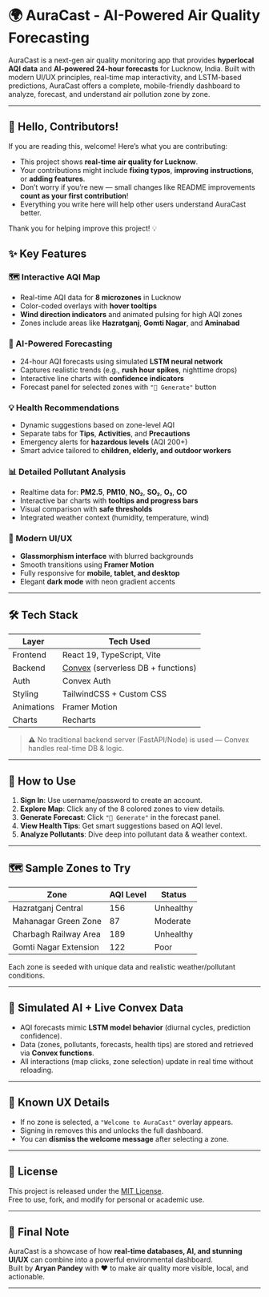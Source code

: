 # 🌍 AuraCast - AI-Powered Air Quality Forecasting

AuraCast is a next-gen air quality monitoring app that provides **hyperlocal AQI data** and **AI-powered 24-hour forecasts** for Lucknow, India. Built with modern UI/UX principles, real-time map interactivity, and LSTM-based predictions, AuraCast offers a complete, mobile-friendly dashboard to analyze, forecast, and understand air pollution zone by zone.

---
## 👋 Hello, Contributors!

If you are reading this, welcome! Here’s what you are contributing:

- This project shows **real-time air quality for Lucknow**.
- Your contributions might include **fixing typos**, **improving instructions**, or **adding features**.
- Don’t worry if you’re new — small changes like README improvements **count as your first contribution**!
- Everything you write here will help other users understand AuraCast better.

Thank you for helping improve this project! 💡


## ✨ Key Features

### 🗺️ Interactive AQI Map
- Real-time AQI data for **8 microzones** in Lucknow
- Color-coded overlays with **hover tooltips**
- **Wind direction indicators** and animated pulsing for high AQI zones
- Zones include areas like **Hazratganj**, **Gomti Nagar**, and **Aminabad**

### 🤖 AI-Powered Forecasting
- 24-hour AQI forecasts using simulated **LSTM neural network**
- Captures realistic trends (e.g., **rush hour spikes**, nighttime drops)
- Interactive line charts with **confidence indicators**
- Forecast panel for selected zones with `"🤖 Generate"` button

### 💡 Health Recommendations
- Dynamic suggestions based on zone-level AQI
- Separate tabs for **Tips**, **Activities**, and **Precautions**
- Emergency alerts for **hazardous levels** (AQI 200+)
- Smart advice tailored to **children, elderly, and outdoor workers**

### 📊 Detailed Pollutant Analysis
- Realtime data for: **PM2.5**, **PM10**, **NO₂**, **SO₂**, **O₃**, **CO**
- Interactive bar charts with **tooltips and progress bars**
- Visual comparison with **safe thresholds**
- Integrated weather context (humidity, temperature, wind)

### 🎨 Modern UI/UX
- **Glassmorphism interface** with blurred backgrounds
- Smooth transitions using **Framer Motion**
- Fully responsive for **mobile, tablet, and desktop**
- Elegant **dark mode** with neon gradient accents

---

## 🛠️ Tech Stack

| Layer         | Tech Used                            |
|---------------|---------------------------------------|
| Frontend      | React 19, TypeScript, Vite            |
| Backend       | [Convex](https://convex.dev) (serverless DB + functions) |
| Auth          | Convex Auth                           |
| Styling       | TailwindCSS + Custom CSS              |
| Animations    | Framer Motion                         |
| Charts        | Recharts                              |

> ⚠️ No traditional backend server (FastAPI/Node) is used — Convex handles real-time DB & logic.

---

## 🚀 How to Use

1. **Sign In**: Use username/password to create an account.
2. **Explore Map**: Click any of the 8 colored zones to view details.
3. **Generate Forecast**: Click `"🤖 Generate"` in the forecast panel.
4. **View Health Tips**: Get smart suggestions based on AQI level.
5. **Analyze Pollutants**: Dive deep into pollutant data & weather context.

---

## 🗺️ Sample Zones to Try

| Zone                  | AQI Level   | Status      |
|-----------------------|-------------|-------------|
| Hazratganj Central    | 156         | Unhealthy   |
| Mahanagar Green Zone  | 87          | Moderate    |
| Charbagh Railway Area | 189         | Unhealthy   |
| Gomti Nagar Extension | 122         | Poor        |

Each zone is seeded with unique data and realistic weather/pollutant conditions.

---

## 🧪 Simulated AI + Live Convex Data

- AQI forecasts mimic **LSTM model behavior** (diurnal cycles, prediction confidence).
- Data (zones, pollutants, forecasts, health tips) are stored and retrieved via **Convex functions**.
- All interactions (map clicks, zone selection) update in real time without reloading.

---

## 🧭 Known UX Details

- If no zone is selected, a `"Welcome to AuraCast"` overlay appears.
- Signing in removes this and unlocks the full dashboard.
- You can **dismiss the welcome message** after selecting a zone.

---
## 🧾 License

This project is released under the [MIT License](LICENSE).  
Free to use, fork, and modify for personal or academic use.

---

## 👋 Final Note

AuraCast is a showcase of how **real-time databases, AI, and stunning UI/UX** can combine into a powerful environmental dashboard.  
Built by **Aryan Pandey** with ♥️ to make air quality more visible, local, and actionable.

---
